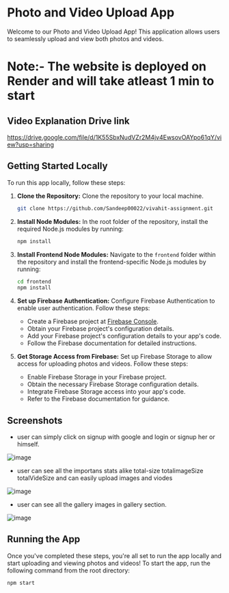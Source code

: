 # Photo and Video Upload App

Welcome to our Photo and Video Upload App! This application allows users to seamlessly upload and view both photos and videos.

# Note:- The website is deployed on Render and will take atleast 1 min to start

## Video Explanation Drive link
https://drive.google.com/file/d/1K55SbxNudVZr2M4jv4EwsovOAYpo61qY/view?usp=sharing


## Getting Started Locally

To run this app locally, follow these steps:

1. **Clone the Repository:** Clone the repository to your local machine.

    ```bash
    git clone https://github.com/Sandeep00022/vivahit-assignment.git
    ```

2. **Install Node Modules:** In the root folder of the repository, install the required Node.js modules by running:

    ```bash
    npm install
    ```

3. **Install Frontend Node Modules:** Navigate to the `frontend` folder within the repository and install the frontend-specific Node.js modules by running:

    ```bash
    cd frontend
    npm install
    ```

4. **Set up Firebase Authentication:** Configure Firebase Authentication to enable user authentication. Follow these steps:
    - Create a Firebase project at [Firebase Console](https://console.firebase.google.com/).
    - Obtain your Firebase project's configuration details.
    - Add your Firebase project's configuration details to your app's code.
    - Follow the Firebase documentation for detailed instructions.

5. **Get Storage Access from Firebase:** Set up Firebase Storage to allow access for uploading photos and videos. Follow these steps:
    - Enable Firebase Storage in your Firebase project.
    - Obtain the necessary Firebase Storage configuration details.
    - Integrate Firebase Storage access into your app's code.
    - Refer to the Firebase documentation for guidance.

## Screenshots
  - user can simply click on signup with google and login or signup her or himself.
    
![image](https://github.com/Sandeep00022/vivahit-assignment/assets/97525395/5505a988-508a-4036-ad67-e201a1615e08)



  - user can see all the importans stats alike total-size totalimageSize totalVideSize and can easily upload images and viodes
    
![image](https://github.com/Sandeep00022/vivahit-assignment/assets/97525395/4891559e-fc93-4f83-aeb5-92311ae8afd5)



- user can see all the gallery images in gallery section.
  
![image](https://github.com/Sandeep00022/vivahit-assignment/assets/97525395/68ef54f7-2f76-4d08-8111-923f384c7463)




## Running the App

Once you've completed these steps, you're all set to run the app locally and start uploading and viewing photos and videos! To start the app, run the following command from the root directory:

```bash
npm start
